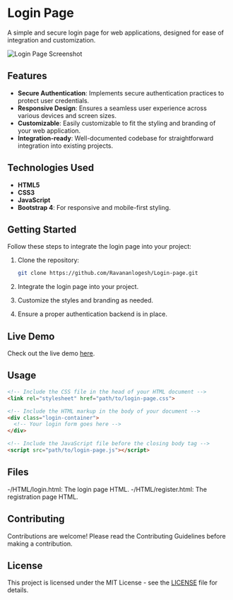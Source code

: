 # Login Page

A simple and secure login page for web applications, designed for ease of integration and customization.

![Login Page Screenshot](./images/screenshot.png)

## Features

- **Secure Authentication**: Implements secure authentication practices to protect user credentials.
- **Responsive Design**: Ensures a seamless user experience across various devices and screen sizes.
- **Customizable**: Easily customizable to fit the styling and branding of your web application.
- **Integration-ready**: Well-documented codebase for straightforward integration into existing projects.

## Technologies Used

- **HTML5**
- **CSS3**
- **JavaScript**
- **Bootstrap 4**: For responsive and mobile-first styling.

## Getting Started

Follow these steps to integrate the login page into your project:

1. Clone the repository:

    ```bash
    git clone https://github.com/Ravananlogesh/Login-page.git
    ```

2. Integrate the login page into your project.

3. Customize the styles and branding as needed.

4. Ensure a proper authentication backend is in place.

## Live Demo

Check out the live demo [here](https://github.com/Ravananlogesh/Login-page).

## Usage

```html
<!-- Include the CSS file in the head of your HTML document -->
<link rel="stylesheet" href="path/to/login-page.css">

<!-- Include the HTML markup in the body of your document -->
<div class="login-container">
  <!-- Your login form goes here -->
</div>

<!-- Include the JavaScript file before the closing body tag -->
<script src="path/to/login-page.js"></script>

```
## Files
-/HTML/login.html: The login page HTML.
-/HTML/register.html: The registration page HTML.
## Contributing

Contributions are welcome! Please read the Contributing Guidelines before making a contribution.
## License

This project is licensed under the MIT License - see the [LICENSE](License) file for details.
